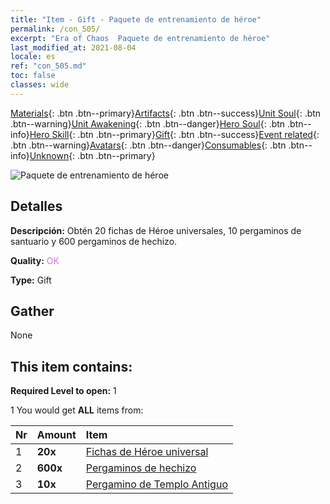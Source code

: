 ```yaml
---
title: "Item - Gift - Paquete de entrenamiento de héroe"
permalink: /con_505/
excerpt: "Era of Chaos  Paquete de entrenamiento de héroe"
last_modified_at: 2021-08-04
locale: es
ref: "con_505.md"
toc: false
classes: wide
---
```

 [Materials](/ItemsES/){: .btn .btn--primary}[Artifacts](/ItemsES/Artifacts/){: .btn .btn--success}[Unit Soul](/ItemsES/UnitSoul/){: .btn .btn--warning}[Unit Awakening](/ItemsES/UnitAwakening/){: .btn .btn--danger}[Hero Soul](/ItemsES/HeroSoul/){: .btn .btn--info}[Hero Skill](/ItemsES/HeroSkill/){: .btn .btn--primary}[Gift](/ItemsES/Gift/){: .btn .btn--success}[Event related](/ItemsES/Events/){: .btn .btn--warning}[Avatars](/ItemsES/Avatars/){: .btn .btn--danger}[Consumables](/ItemsES/Consumables/){: .btn .btn--info}[Unknown](/ItemsES/Unknown/){: .btn .btn--primary}

 ![Paquete de entrenamiento de héroe](/images/t/i_907128.png)

## Detalles
 **Descripción:** Obtén 20 fichas de Héroe universales, 10 pergaminos de santuario y 600 pergaminos de hechizo.

 **Quality:** <span style="color: #DA70D6">OK</span>

 **Type:** Gift

## Gather

  None

## This item contains:

 **Required Level to open:** 1

 1 You would get **ALL** items  from:

  | Nr | Amount |     Item    |
  |:---|:-------|:------------|
  | 1 |  **20x** | [Fichas de Héroe universal](/ItemsES/her_358/) |  | 
  | 2 |  **600x** | [Pergaminos de hechizo](/ItemsES/con_694/) |  | 
  | 3 |  **10x** | [Pergamino de Templo Antiguo](/ItemsES/con_697/) |  | 
